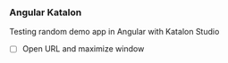 ### Angular Katalon ###
 Testing random demo app in Angular with Katalon Studio

- [ ] Open URL and maximize window


